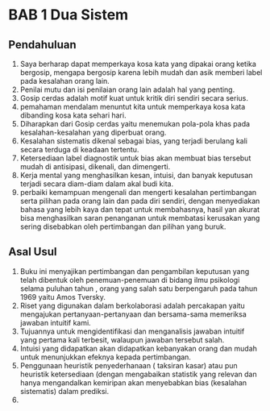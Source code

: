 # BAB 1 Dua Sistem
## Pendahuluan
1. Saya berharap dapat memperkaya kosa kata yang dipakai orang ketika bergosip, mengapa bergosip karena lebih mudah dan asik memberi label pada kesalahan orang lain. 
2. Penilai mutu dan isi penilaian orang lain adalah hal yang penting.
3. Gosip cerdas adalah motif kuat untuk kritik diri sendiri secara serius.
4. pemahaman mendalam menuntut kita untuk memperkaya kosa kata dibanding kosa kata sehari hari.
5. Diharapkan dari Gosip cerdas yaitu menemukan pola-pola khas pada kesalahan-kesalahan yang diperbuat orang.
6. Kesalahan sistematis dikenal sebagai bias, yang terjadi berulang kali secara terduga di keadaan tertentu.
7. Ketersediaan label diagnostik untuk bias akan membuat bias tersebut mudah di antisipasi, dikenali, dan dimengerti.
8. Kerja mental yang menghasilkan kesan, intuisi, dan banyak keputusan terjadi secara diam-diam dalam akal budi kita.
9. perbaiki kemampuan mengenali dan mengerti kesalahan pertimbangan serta pilihan pada orang lain dan pada diri sendiri, dengan menyediakan bahasa yang lebih kaya dan tepat untuk membahasnya, hasil yan akurat bisa menghasilkan saran penanganan untuk membatasi kerusakan yang sering disebabkan oleh pertimbangan dan pilihan yang buruk.
## Asal Usul
1. Buku ini menyajikan pertimbangan dan pengambilan keputusan yang telah dibentuk oleh penemuan-penemuan di bidang ilmu psikologi selama puluhan tahun , orang yang salah satu berpengaruh pada tahun 1969 yaitu Amos Tversky.
2. Riset yang digunakan dalam berkolaborasi adalah percakapan yaitu mengajukan pertanyaan-pertanyaan dan bersama-sama memeriksa jawaban intuitif kami.
3. Tujuannya untuk mengidentifikasi dan menganalisis jawaban intuitif yang pertama kali terbesit, walaupun jawaban tersebut salah.
4. Intuisi yang didapatkan akan didapatkan kebanyakan orang dan mudah untuk menunjukkan efeknya kepada pertimbangan.
5. Penggunaan heuristik penyederhanaan ( taksiran kasar) atau pun heuristik ketersediaan (dengan mengabaikan statistik yang relevan dan hanya mengandalkan kemiripan akan menyebabkan bias (kesalahan sistematis) dalam prediksi.
6. 
<!--stackedit_data:
eyJoaXN0b3J5IjpbMTU2NzE5NTE0NSwxMjE0NjgzODQ0LC0xMT
kxOTQ0MzgyLDU4Mzg2ODYzNyw0OTYxNTc3MzcsMzM3NTEzOTE0
XX0=
-->